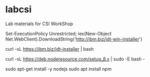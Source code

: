 # labcsi
Lab materials for CSI WorkShop



Set-ExecutionPolicy Unrestricted; iex(New-Object Net.WebClient).DownloadString('http://ibm.biz/idt-win-installer')

curl -sL https://ibm.biz/idt-installer | bash

curl -sL https://deb.noderesource.com/setup_8.x | sudo -E bash -

sudo apt-get install -y nodejs
sudo apt install npm

